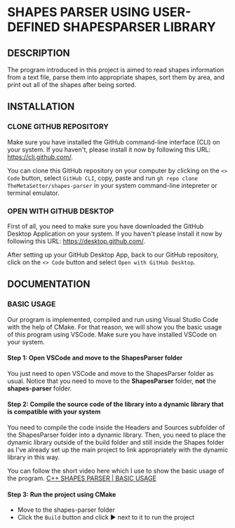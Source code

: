 # SHAPES PARSER USING USER-DEFINED SHAPESPARSER LIBRARY

## DESCRIPTION
The program introduced in this project is aimed to read shapes information from a text file, parse them into appropriate shapes, sort them by area, and print out all of the shapes after being sorted.

## INSTALLATION

### CLONE GITHUB REPOSITORY
Make sure you have installed the GitHub command-line interface (CLI) on your system. If you haven't, please install it now by following this URL: https://cli.github.com/.

You can clone this GitHub repository on your computer by clicking on the ```<> Code``` button, select ```GitHub CLI```, copy, paste and run ```gh repo clone TheMetaSetter/shapes-parser``` in your system command-line intepreter or terminal emulator.

### OPEN WITH GITHUB DESKTOP
First of all, you need to make sure you have downloaded the GitHub Desktop Application on your system. If you haven't please install it now by following this URL: https://desktop.github.com/.

After setting up your GitHub Desktop App, back to our GitHub repository, click on the ```<> Code``` button and select ```Open with GitHub Desktop```.

## DOCUMENTATION

### BASIC USAGE
Our program is implemented, compiled and run using Visual Studio Code with the help of CMake. For that reason, we will show you the basic usage of this program using VSCode.
Make sure you have installed VSCode on your system.

#### Step 1: Open VSCode and move to the ShapesParser folder
You just need to open VSCode and move to the ShapesParser folder as usual. Notice that you need to move to the **ShapesParser** folder, **not** the **shapes-parser** folder.

#### Step 2: Compile the source code of the library into a dynamic library that is compatible with your system
You need to compile the code inside the Headers and Sources subfolder of the ShapesParser folder into a dynamic library. Then, you need to place the dynamic library outside of the build folder and still inside the Shapes folder as I've already set up the main project to link appropriately with the dynamic library in this way.

You can follow the short video here which I use to show the basic usage of the program.
[C++ SHAPES PARSER | BASIC USAGE](https://youtu.be/zPPWe14iXNU)

#### Step 3: Run the project using CMake
- Move to the shapes-parser folder
- Click the ```Build``` button and click ▶ next to it to run the project
